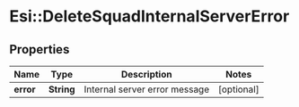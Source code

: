 # Esi::DeleteSquadInternalServerError

## Properties
Name | Type | Description | Notes
------------ | ------------- | ------------- | -------------
**error** | **String** | Internal server error message | [optional] 


